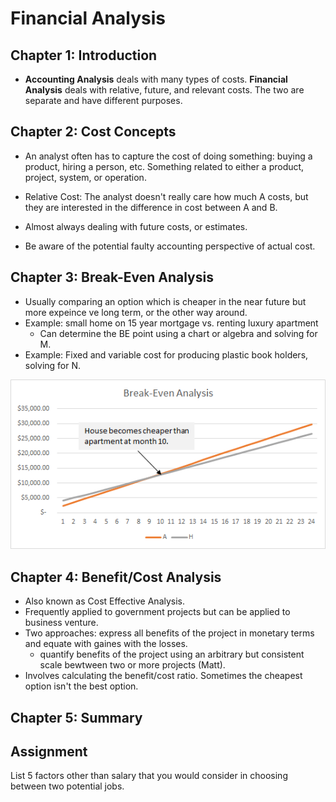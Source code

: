 # Financial Analysis

## Chapter 1: Introduction
* **Accounting Analysis** deals with many types of costs. **Financial Analysis** deals with relative, future, and relevant costs. The two are separate and have different purposes.

## Chapter 2: Cost Concepts
* An analyst often has to capture the cost of doing something: buying a product, hiring a person, etc. Something related to either a product, project, system, or operation.

* Relative Cost: The analyst doesn't really care how much A costs, but they are interested in the difference in cost between A and B.
* Almost always dealing with future costs, or estimates.
* Be aware of the potential faulty accounting perspective of actual cost.

## Chapter 3: Break-Even Analysis
* Usually comparing an option which is cheaper in the near future but more expeince ve long term, or the other way around.
* Example: small home on 15 year mortgage vs. renting luxury apartment
  * Can determine the BE point using a chart or algebra and solving for M.
* Example: Fixed and variable cost for producing plastic book holders, solving for N.

<img src="break-even-analysis-chart.png">

## Chapter 4: Benefit/Cost Analysis
* Also known as Cost Effective Analysis.
* Frequently applied to government projects but can be applied to business venture.
* Two approaches: express all benefits of the project in monetary terms and equate with gaines with the losses.
  * quantify benefits of the project using an arbitrary but consistent scale bewtween two or more projects (Matt).
* Involves calculating the benefit/cost ratio. Sometimes the cheapest option isn't the best option.

## Chapter 5: Summary

## Assignment
List 5 factors other than salary that you would consider in choosing between two potential jobs.


